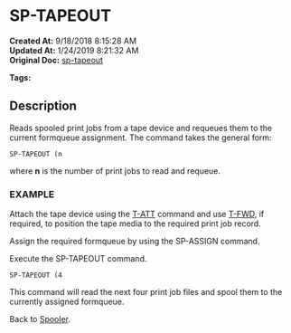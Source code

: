 # SP-TAPEOUT

**Created At:** 9/18/2018 8:15:28 AM  
**Updated At:** 1/24/2019 8:21:32 AM  
**Original Doc:** [sp-tapeout](https://docs.jbase.com/44205-spooler/sp-tapeout)  

**Tags:**
<badge text='spooler tape ' vertical='middle' />

## Description 

Reads spooled print jobs from a tape device and requeues them to the current formqueue assignment. The command takes the general form:

```
SP-TAPEOUT (n
```

where **n** is the number of print jobs to read and requeue.



### EXAMPLE

Attach the tape device using the [T-ATT](https://https://static.zumasys.com/jbase/r99/knowledgebase/manuals/3.0/30manpages/man/tap2_T_ATT.htm) command and use [T-FWD](./../../../jbase/tape/t-fwd), if required, to position the tape media to the required print job record.

Assign the required formqueue by using the SP-ASSIGN command.

Execute the SP-TAPEOUT command.

```
SP-TAPEOUT (4
```

This command will read the next four print job files and spool them to the currently assigned formqueue.



Back to [Spooler](./../jbase-spooler).
